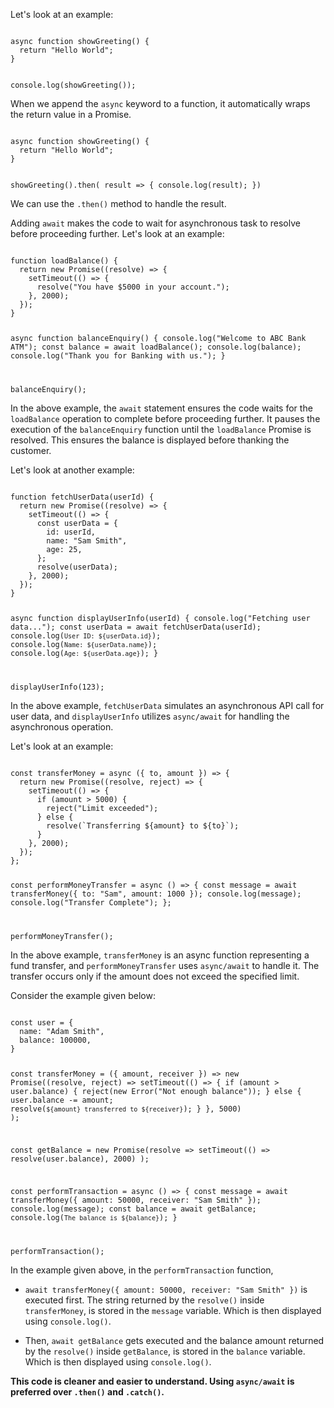 Let's look at an example:

<codeblock language="javascript" type="lesson">
<code>
async function showGreeting() {
  return "Hello World";
}

console.log(showGreeting());
</code>
</codeblock>

When we append the `async` keyword to a function,
it automatically wraps the return value in a Promise.

<codeblock language="javascript" type="lesson">
<code>
async function showGreeting() {
  return "Hello World";
}

showGreeting().then( result => {
  console.log(result);
})
</code>
</codeblock>

We can use the `.then()` method to
handle the result.

Adding `await` makes the code
to wait for asynchronous task
to resolve before proceeding further.
Let's look at an example:

<codeblock language="javascript" type="lesson">
<code>
function loadBalance() {
  return new Promise((resolve) => {
    setTimeout(() => {
      resolve("You have $5000 in your account.");
    }, 2000);
  });
}

async function balanceEnquiry() {
  console.log("Welcome to ABC Bank ATM");
  const balance = await loadBalance();
  console.log(balance);
  console.log("Thank you for Banking with us.");
}

balanceEnquiry();
</code>
</codeblock>

In the above example, the `await` statement
ensures the code waits for the `loadBalance`
operation to complete before proceeding further.
It pauses the execution of the `balanceEnquiry`
function until the `loadBalance` Promise is resolved.
This ensures the balance is displayed before
thanking the customer.

Let's look at another example:

<codeblock language="javascript" type="lesson">
<code>
function fetchUserData(userId) {
  return new Promise((resolve) => {
    setTimeout(() => {
      const userData = {
        id: userId,
        name: "Sam Smith",
        age: 25,
      };
      resolve(userData);
    }, 2000);
  });
}

async function displayUserInfo(userId) {
  console.log("Fetching user data...");
  const userData = await fetchUserData(userId);
  console.log(`User ID: ${userData.id}`);
  console.log(`Name: ${userData.name}`);
  console.log(`Age: ${userData.age}`);
}

displayUserInfo(123);
</code>
</codeblock>

In the above example, `fetchUserData` simulates
an asynchronous API call for user data,
and `displayUserInfo` utilizes `async/await`
for handling the asynchronous operation.

Let's look at an example:

<codeblock language="javascript" type="lesson">
<code>
const transferMoney = async ({ to, amount }) => {
  return new Promise((resolve, reject) => {
    setTimeout(() => {
      if (amount > 5000) {
        reject("Limit exceeded");
      } else {
        resolve(`Transferring ${amount} to ${to}`);
      }
    }, 2000);
  });
};

const performMoneyTransfer = async () => {
  const message = await transferMoney({ to: "Sam", amount: 1000 });
  console.log(message);
  console.log("Transfer Complete");
};

performMoneyTransfer();
</code>
</codeblock>

In the above example, `transferMoney` is an
async function representing a fund transfer,
and `performMoneyTransfer` uses `async/await`
to handle it.
The transfer occurs only if the amount does
not exceed the specified limit.

Consider the example given below:

<codeblock language="javascript" type="lesson">
<code>
const user = {
  name: "Adam Smith",
  balance: 100000,
}

const transferMoney = ({ amount, receiver }) => new Promise((resolve, reject) =>
  setTimeout(() => {
    if (amount > user.balance) {
      reject(new Error("Not enough balance"));
    } else {
      user.balance -= amount;
      resolve(`${amount} transferred to ${receiver}`);
    }
  }, 5000)
);

const getBalance = new Promise(resolve =>
  setTimeout(() => resolve(user.balance), 2000)
);

const performTransaction = async () => {
  const message = await transferMoney({ amount: 50000, receiver: "Sam Smith" });
  console.log(message);
  const balance = await getBalance;
  console.log(`The balance is ${balance}`);
}

performTransaction();
</code>
</codeblock>

In the example given above,
in the `performTransaction` function,

- `await transferMoney({ amount: 50000, receiver: "Sam Smith" })`
  is executed first.
  The string returned by the `resolve()`
  inside `transferMoney`,
  is stored in the `message` variable.
  Which is then displayed using `console.log()`.

- Then, `await getBalance` gets executed
  and the balance amount returned by
  the `resolve()` inside `getBalance`,
  is stored in the `balance` variable.
  Which is then displayed using `console.log()`.

**This code is cleaner
and
easier to understand.
Using `async/await` is preferred
over `.then()` and `.catch()`.**
